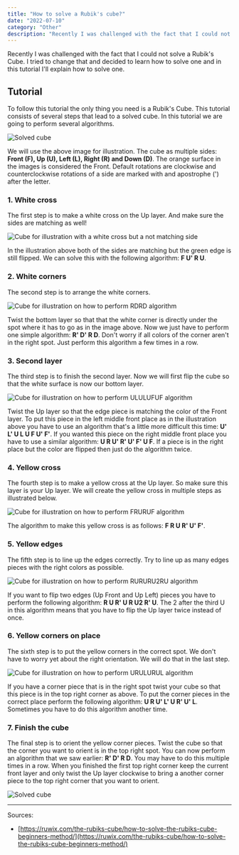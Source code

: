 ```yaml
---
title: "How to solve a Rubik's cube?"
date: "2022-07-10"
category: "Other"
description: "Recently I was challenged with the fact that I could not solve a Rubik's Cube. I tried to change that and decided to learn how to solve one and in this tutorial I'll explain how to solve one."
---
```


Recently I was challenged with the fact that I could not solve a Rubik's Cube. I tried to change that and decided to learn how to solve one and in this tutorial I'll explain how to solve one.

## Tutorial

To follow this tutorial the only thing you need is a Rubik's Cube. This tutorial consists of several steps that lead to a solved cube.
In this tutorial we are going to perform several algorithms.

![Solved cube](/images/rubiks/7.svg)

We will use the above image for illustration. The cube as multiple sides: **Front (F), Up (U), Left (L), Right (R) and Down (D)**. The orange surface in the images is considered the Front. Default rotations are clockwise and counterclockwise rotations of a side are marked with and apostrophe (') after the letter.

### 1. White cross

The first step is to make a white cross on the Up layer. And make sure the sides are matching as well!

![Cube for illustration with a white cross but a not matching side](/images/rubiks/furu.png)

In the illustration above both of the sides are matching but the green edge is still flipped. We can solve this with the following algorithm: **F U' R U**.

### 2. White corners

The second step is to arrange the white corners.

![Cube for illustration on how to perform RDRD algorithm](/images/rubiks/rdrd.svg)

Twist the bottom layer so that that the white corner is directly under the spot where it has to go as in the image above. Now we just have to perform one simple algorithm: **R' D' R D**. Don't worry if all colors of the corner aren't in the right spot. Just perform this algorithm a few times in a row.

### 3. Second layer

The third step is to finish the second layer. Now we will first flip the cube so that the white surface is now our bottom layer.

![Cube for illustration on how to perform ULULUFUF algorithm](/images/rubiks/ululufuf.svg)

Twist the Up layer so that the edge piece is matching the color of the Front layer. To put this piece in the left middle front place as in the illustration above you have to use an algorithm that's a little more difficult this time: **U' L' U L U F U' F'**. If you wanted this piece on the right middle front place you have to use a similar algorithm: **U R U' R' U' F' U F**. If a piece is in the right place but the color are flipped then just do the algorithm twice.

### 4. Yellow cross

The fourth step is to make a yellow cross at the Up layer. So make sure this layer is your Up layer. We will create the yellow cross in multiple steps as illustrated below.

![Cube for illustration on how to perform FRURUF algorithm](/images/rubiks/fruruf.png)

The algorithm to make this yellow cross is as follows: **F R U R' U' F'**.

### 5. Yellow edges

The fifth step is to line up the edges correctly. Try to line up as many edges pieces with the right colors as possible.

![Cube for illustration on how to perform RURURU2RU algorithm](/images/rubiks/rururu2ru.svg)

If you want to flip two edges (Up Front and Up Left) pieces you have to perform the following algorithm: **R U R' U R U2 R' U**. The 2 after the third U in this algorithm means that you have to flip the Up layer twice instead of once.

### 6. Yellow corners on place

The sixth step is to put the yellow corners in the correct spot. We don't have to worry yet about the right orientation. We will do that in the last step.

![Cube for illustration on how to perform URULURUL algorithm](/images/rubiks/urulurul.svg)

If you have a corner piece that is in the right spot twist your cube so that this piece is in the top right corner as above.
To put the corner pieces in the correct place perform the following algorithm: **U R U' L' U R' U' L**. Sometimes you have to do this algorithm another time.

### 7. Finish the cube

The final step is to orient the yellow corner pieces. Twist the cube so that the corner you want to orient is in the top right spot. You can now perform an algorithm that we saw earlier: **R' D' R D**. You may have to do this multiple times in a row. When you finished the first top right corner keep the current front layer and only twist the Up layer clockwise to bring a another corner piece to the top right corner that you want to orient.

![Solved cube](/images/rubiks/7.svg)

---

Sources:

- [https://ruwix.com/the-rubiks-cube/how-to-solve-the-rubiks-cube-beginners-method/](https://ruwix.com/the-rubiks-cube/how-to-solve-the-rubiks-cube-beginners-method/)
